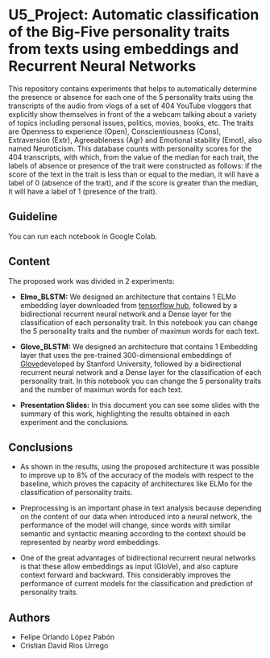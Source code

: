 # U5_Project: Automatic classification of the Big-Five personality traits from texts using embeddings and Recurrent Neural Networks

This repository contains experiments that helps to automatically determine the presence or absence for each one of the 5 personality traits using the transcripts of the audio from vlogs of a set of 404 YouTube vloggers that explicitly show themselves in front of the a webcam talking about a variety of topics including personal issues, politics, movies, books, etc. The traits are Openness to experience (Open), Conscientiousness (Cons), Extraversion (Extr), Agreeableness (Agr) and Emotional stability (Emot), also named Neuroticism. This database counts with personality scores for the 404 transcripts, with which, from the value of the median for each trait, the labels of absence or presence of the trait were constructed as follows: if the score of the text in the trait is less than or equal to the median, it will have a label of 0 (absence of the trait), and if the score is greater than the median, it will have a label of 1 (presence of the trait).

## Guideline
You can run each notebook in Google Colab.

## Content
The proposed work was divided in 2 experiments: 

- **Elmo_BLSTM:** We designed an architecture that contains 1 ELMo embedding layer downloaded from [tensorflow hub](https://tfhub.dev/google/elmo/2), followed by a bidirectional recurrent neural network and a Dense layer for the classification of each personality trait. In this notebook you can change the 5 personality traits and the number of maximun words for each text.

- **Glove_BLSTM:** We designed an architecture that contains 1 Embedding layer that uses the pre-trained 300-dimensional embeddings of [Glove](https://nlp.stanford.edu/projects/glove/)developed by Stanford University, followed by a bidirectional recurrent neural network and a Dense layer for the classification of each personality trait. In this notebook you can change the 5 personality traits and the number of maximun words for each text.

- **Presentation Slides:** In this document you can see some slides with the summary of this work, highlighting the results obtained in each experiment and the conclusions.

## Conclusions
- As shown in the results, using the proposed architecture it was possible to improve up to 8% of the accuracy of the models with respect to the baseline, which proves the capacity of architectures like ELMo for the classification of personality traits.

- Preprocessing is an important phase in text analysis because depending on the content of our data when introduced into a neural network, the performance of the model will change, since words with similar semantic and syntactic meaning according to the context should be represented by nearby word embeddings.

- One of the great advantages of bidirectional recurrent neural networks is that these allow embeddings as input (GloVe), and also capture context forward and backward. This considerably improves the performance of current models for the classification and prediction of personality traits.


## Authors
- Felipe Orlando López Pabón
- Cristian David Rios Urrego
